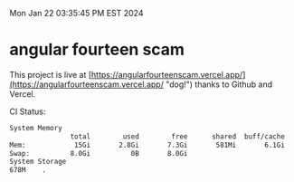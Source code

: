 Mon Jan 22 03:35:45 PM EST 2024

# angular fourteen scam


This project is live at [https://angularfourteenscam.vercel.app/](https://angularfourteenscam.vercel.app/ "dog!") thanks to Github and Vercel.

CI Status: 

```bash
System Memory
               total        used        free      shared  buff/cache   available
Mem:            15Gi       2.8Gi       7.3Gi       581Mi       6.1Gi        12Gi
Swap:          8.0Gi          0B       8.0Gi
System Storage
678M	.
